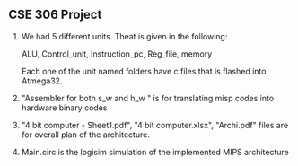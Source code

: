 ## CSE 306 Project

1. We had 5 different units. Theat is given in the following:
   
   ALU, Control_unit, Instruction_pc, Reg_file, memory
   
   Each one of the unit named folders have c files that is flashed into Atmega32.
   
2. "Assembler for both s_w and h_w " is for translating misp codes into hardware binary codes
3. "4 bit computer - Sheet1.pdf", "4 bit computer.xlsx", "Archi.pdf" files are for overall plan of the architecture.
4. Main.circ is the logisim simulation of the implemented MIPS architecture
